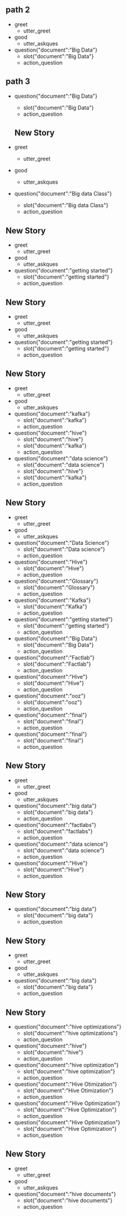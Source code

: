 ## path 2
* greet
  - utter_greet
* good
  - utter_askques
* question{"document":"Big Data"}
  - slot{"document":"Big Data"}
  - action_question

## path 3
* question{"document":"Big Data"}
  - slot{"document":"Big Data"}
  - action_question


  ## New Story

* greet
    - utter_greet
* good
  - utter_askques
* question{"document":"Big data Class"}
    - slot{"document":"Big data Class"}
    - action_question

## New Story

* greet
    - utter_greet
* good
  - utter_askques
* question{"document":"getting started"}
    - slot{"document":"getting started"}
    - action_question

## New Story

* greet
    - utter_greet
* good
  - utter_askques
* question{"document":"getting started"}
    - slot{"document":"getting started"}
    - action_question

## New Story

* greet
    - utter_greet
* good
  - utter_askques
* question{"document":"kafka"}
    - slot{"document":"kafka"}
    - action_question
* question{"document":"hive"}
    - slot{"document":"hive"}
    - slot{"document":"kafka"}
    - action_question
* question{"document":"data science"}
    - slot{"document":"data science"}
    - slot{"document":"hive"}
    - slot{"document":"kafka"}
    - action_question

## New Story

* greet
    - utter_greet
* good
  - utter_askques
* question{"document":"Data Science"}
    - slot{"document":"Data science"}
    - action_question
* question{"document":"Hive"}
    - slot{"document":"Hive"}
    - action_question
* question{"document":"Glossary"}
    - slot{"document":"Glossary"}
    - action_question
* question{"document":"Kafka"}
    - slot{"document":"Kafka"}
    - action_question
* question{"document":"getting started"}
    - slot{"document":"getting started"}
    - action_question
* question{"document":"Big Data"}
    - slot{"document":"Big Data"}
    - action_question
* question{"document":"Factlab"}
    - slot{"document":"Factlab"}
    - action_question
* question{"document":"Hive"}
    - slot{"document":"Hive"}
    - action_question
* question{"document":"ooz"}
    - slot{"document":"ooz"}
    - action_question
* question{"document":"final"}
    - slot{"document":"final"}
    - action_question
* question{"document":"final"}
    - slot{"document":"final"}
    - action_question

## New Story

* greet
    - utter_greet
* good
  - utter_askques
* question{"document":"big data"}
    - slot{"document":"big data"}
    - action_question
* question{"document":"factlabs"}
    - slot{"document":"factlabs"}
    - action_question
* question{"document":"data science"}
    - slot{"document":"data science"}
    - action_question
* question{"document":"Hive"}
    - slot{"document":"Hive"}
    - action_question

## New Story

* question{"document":"big data"}
    - slot{"document":"big data"}
    - action_question

## New Story

* greet
    - utter_greet
* good
  - utter_askques
* question{"document":"big data"}
    - slot{"document":"big data"}
    - action_question

## New Story

* question{"document":"hive optimizations"}
    - slot{"document":"hive optimizations"}
    - action_question
* question{"document":"hive"}
    - slot{"document":"hive"}
    - action_question
* question{"document":"hive optimization"}
    - slot{"document":"hive optimization"}
    - action_question
* question{"document":"Hive Otimization"}
    - slot{"document":"Hive Otimization"}
    - action_question
* question{"document":"Hive Optimization"}
    - slot{"document":"Hive Optimization"}
    - action_question
* question{"document":"Hive Optimization"}
    - slot{"document":"Hive Optimization"}
    - action_question

## New Story

* greet
    - utter_greet
* good
    - utter_askques
* question{"document":"hive documents"}
    - slot{"document":"hive documents"}
    - action_question
